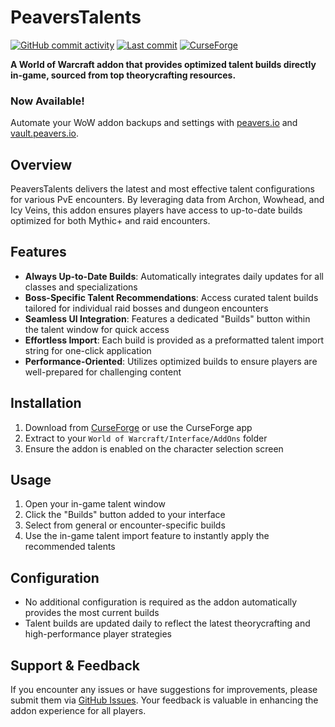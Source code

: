 # PeaversTalents

[![GitHub commit activity](https://img.shields.io/github/commit-activity/m/peavers/PeaversTalents)](https://github.com/peavers/PeaversTalents/commits/master) [![Last commit](https://img.shields.io/github/last-commit/peavers/PeaversTalents)](https://github.com/peavers/PeaversTalents/master) [![CurseForge](https://img.shields.io/curseforge/dt/1184820?label=CurseForge&color=F16436)](https://www.curseforge.com/wow/addons/peaverstalents)

**A World of Warcraft addon that provides optimized talent builds directly in-game, sourced from top theorycrafting resources.**

### Now Available!
Automate your WoW addon backups and settings with [peavers.io](https://peavers.io) and [vault.peavers.io](https://vault.peavers.io).

## Overview

PeaversTalents delivers the latest and most effective talent configurations for various PvE encounters. By leveraging data from Archon, Wowhead, and Icy Veins, this addon ensures players have access to up-to-date builds optimized for both Mythic+ and raid encounters.

## Features

- **Always Up-to-Date Builds**: Automatically integrates daily updates for all classes and specializations
- **Boss-Specific Talent Recommendations**: Access curated talent builds tailored for individual raid bosses and dungeon encounters
- **Seamless UI Integration**: Features a dedicated "Builds" button within the talent window for quick access
- **Effortless Import**: Each build is provided as a preformatted talent import string for one-click application
- **Performance-Oriented**: Utilizes optimized builds to ensure players are well-prepared for challenging content

## Installation

1. Download from [CurseForge](https://www.curseforge.com/wow/addons/peaverstalents) or use the CurseForge app
2. Extract to your `World of Warcraft/Interface/AddOns` folder
3. Ensure the addon is enabled on the character selection screen

## Usage

1. Open your in-game talent window
2. Click the "Builds" button added to your interface
3. Select from general or encounter-specific builds
4. Use the in-game talent import feature to instantly apply the recommended talents

## Configuration

- No additional configuration is required as the addon automatically provides the most current builds
- Talent builds are updated daily to reflect the latest theorycrafting and high-performance player strategies

## Support & Feedback

If you encounter any issues or have suggestions for improvements, please submit them via [GitHub Issues](https://github.com/peavers/PeaversTalents/issues). Your feedback is valuable in enhancing the addon experience for all players.

<!-- Workflow triggered: 2025-06-16T10:45:57.559328 -->
